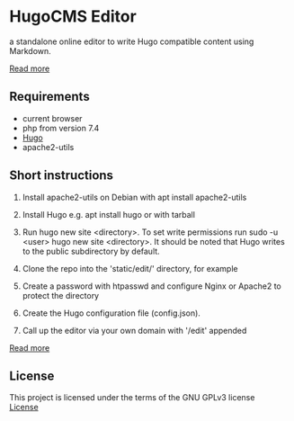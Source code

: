 # HugoCMS Editor
a standalone online editor to write Hugo compatible content using Markdown.
  
[Read more](https://hugoeditor.com/en/)  
  

## Requirements

- current browser
- php from version 7.4
- [Hugo](https://gohugo.io/)
- apache2-utils
   
## Short instructions

1. Install apache2-utils
    on Debian with apt install apache2-utils

2. Install Hugo
   e.g. apt install hugo
    or with tarball

3. Run hugo new site \<directory\>. 
   To set write permissions run sudo -u \<user\> hugo new site \<directory\>. 
   It should be noted that Hugo writes to the public subdirectory by default.

4. Clone the repo into the 'static/edit/' directory, for example

5. Create a password with htpasswd and configure Nginx or Apache2 to protect the directory

6. Create the Hugo configuration file (config.json).

7. Call up the editor via your own domain with '/edit' appended
  
[Read more](https://hugoeditor.com/en/install-use/)
  
## License

This project is licensed under the terms of the GNU GPLv3 license   
[License](https://www.gnu.org/licenses/gpl-3.0)

